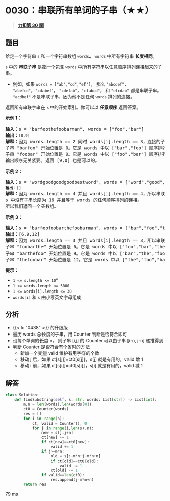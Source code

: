 # 0030：串联所有单词的子串（★★）


> <u>**[力扣第 30 题](https://leetcode.cn/problems/substring-with-concatenation-of-all-words/)**</u>

## 题目

<p>给定一个字符串 <code>s</code><strong> </strong>和一个字符串数组 <code>words</code><strong>。</strong> <code>words</code> 中所有字符串 <strong>长度相同</strong>。</p>

<p> <code>s</code><strong> </strong>中的 <strong>串联子串</strong> 是指一个包含  <code>words</code> 中所有字符串以任意顺序排列连接起来的子串。</p>

<ul>
<li>例如，如果 <code>words = ["ab","cd","ef"]</code>， 那么 <code>"abcdef"</code>， <code>"abefcd"</code>，<code>"cdabef"</code>， <code>"cdefab"</code>，<code>"efabcd"</code>， 和 <code>"efcdab"</code> 都是串联子串。 <code>"acdbef"</code> 不是串联子串，因为他不是任何 <code>words</code> 排列的连接。</li>
</ul>

<p>返回所有串联字串在 <code>s</code><strong> </strong>中的开始索引。你可以以 <strong>任意顺序</strong> 返回答案。</p>



<p><strong>示例 1：</strong></p>

<pre>
<strong>输入：</strong>s = "barfoothefoobarman", words = ["foo","bar"]
<strong>输出：</strong><code>[0,9]</code>
<strong>解释：</strong>因为 words.length == 2 同时 words[i].length == 3，连接的子字符串的长度必须为 6。
子串 "barfoo" 开始位置是 0。它是 words 中以 ["bar","foo"] 顺序排列的连接。
子串 "foobar" 开始位置是 9。它是 words 中以 ["foo","bar"] 顺序排列的连接。
输出顺序无关紧要。返回 [9,0] 也是可以的。
</pre>

<p><strong>示例 2：</strong></p>

<pre>
<strong>输入：</strong>s = "wordgoodgoodgoodbestword", words = ["word","good","best","word"]
<code><strong>输出：</strong>[]</code>
<strong>解释：</strong>因为<strong> </strong>words.length == 4 并且 words[i].length == 4，所以串联子串的长度必须为 16。
s 中没有子串长度为 16 并且等于 words 的任何顺序排列的连接。
所以我们返回一个空数组。
</pre>

<p><strong>示例 3：</strong></p>

<pre>
<strong>输入：</strong>s = "barfoofoobarthefoobarman", words = ["bar","foo","the"]
<strong>输出：</strong>[6,9,12]
<strong>解释：</strong>因为 words.length == 3 并且 words[i].length == 3，所以串联子串的长度必须为 9。
子串 "foobarthe" 开始位置是 6。它是 words 中以 ["foo","bar","the"] 顺序排列的连接。
子串 "barthefoo" 开始位置是 9。它是 words 中以 ["bar","the","foo"] 顺序排列的连接。
子串 "thefoobar" 开始位置是 12。它是 words 中以 ["the","foo","bar"] 顺序排列的连接。</pre>



<p><strong>提示：</strong></p>

<ul>
<li><code>1 &lt;= s.length &lt;= 10<sup>4</sup></code></li>
<li><code>1 &lt;= words.length &lt;= 5000</code></li>
<li><code>1 &lt;= words[i].length &lt;= 30</code></li>
<li><code>words[i]</code> 和 <code>s</code> 由小写英文字母组成</li>
</ul>


## 分析

- {{< lc "0438" >}} 的升级版
- 遍历 words 总长度的子串，用 Counter 判断是否符合即可
- 设每个单词的长度 n， 则子串 [i,j] 的 Counter 可以由子串 [i-n, j-n] 递推得到
- 判断 Counter 是否符合有个省时的方法
	- 新加一个变量 valid 维护有用字符的个数
	- 移动 j 后，如果 ct[s[j]]=ct0[s[j]]，s[j] 就是有用的，valid 增 1
	- 移动 i 前，如果 ct[s[i]]=ct0[s[i]]，s[i] 就是有用的，valid 减 1
## 解答

```python
class Solution:
    def findSubstring(self, s: str, words: List[str]) -> List[int]:
        m,n = len(words),len(words[0])
        ct0 = Counter(words)
        res = []
        for i in range(n):
            ct, valid = Counter(), 0
            for j in range(i,len(s),n):
                new = s[j:j+n]
                ct[new] += 1
                if ct[new]==ct0[new]:
                    valid += 1
                if j>=m*n:
                    old = s[j-m*n:j-m*n+n]
                    if ct[old]==ct0[old]:
                        valid -= 1
                    ct[old] -= 1
                if valid==len(ct0):
                    res.append(j-m*n+n)
        return res
```
79 ms
